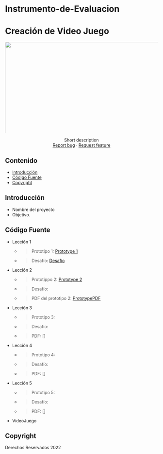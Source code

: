 # Instrumento-de-Evaluacion

# Creación de Video Juego
<p align="center">
    <img src="https://user-images.githubusercontent.com/8560750/195950148-0c0df38e-5f96-45ae-87c3-6922738c612d.jpg" alt="Logo" width=1200 height=300>

  <p align="center">
    Short description
    <br>
    <a href="https://reponame/issues/new?template=bug.md">Report bug</a>
    ·
    <a href="https://reponame/issues/new?template=feature.md&labels=feature">Request feature</a>
  </p>
</p>


## Contenido

- [Introducción](#introducción)
- [Código Fuente](#código-fuente)
- [Copyright](#copyright)


## Introducción

- Nombre del proyecto 
- Objetivo.

## Código Fuente

* Lección 1
  * > Prototipo 1: [Prototype 1](https://github.com/CreacionDeVideojuegossGIDS4102/Prototipo-1)
  * > Desafío: [Desafío](https://github.com/CreacionDeVideojuegossGIDS4102/Challenge-1)
* Lección 2
  * > Prototippo 2: [Prototype 2](https://github.com/CreacionDeVideojuegossGIDS4102/Prototipo-2)
  * > Desafío: 
  * > PDF del prototipo 2: [PrototypePDF](https://drive.google.com/drive/u/0/folders/1bqfp04TJjVtnF0WeR401Y846jfvcOX3l)
* Lección 3
  * > Prototipo 3:
  * > Desafío: 
  * > PDF: []
* Lección 4
  * > Prototipo 4:
  * > Desafío: 
  * > PDF: []
* Lección 5
  * > Prototipo 5:
  * > Desafío: 
  * > PDF: []
* VideoJuego


## Copyright
Derechos Reservados 2022
